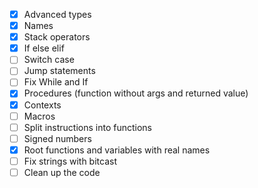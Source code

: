 - [X] Advanced types
- [X] Names
- [X] Stack operators
- [X] If else elif
- [ ] Switch case
- [ ] Jump statements
- [ ] Fix While and If
- [X] Procedures (function without args and returned value)
- [X] Contexts
- [ ] Macros
- [ ] Split instructions into functions
- [ ] Signed numbers
- [X] Root functions and variables with real names
- [ ] Fix strings with bitcast
- [ ] Clean up the code